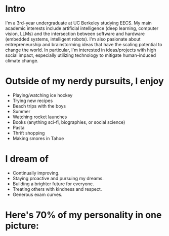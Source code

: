# Intro

I'm a 3rd-year undergraduate at UC Berkeley studying EECS. My main academic interests include artificial intelligence (deep learning, computer vision, LLMs) and the intersection between software and hardware (embedded systems, intelligent robots). I'm also pasionate about entrepreneurship and brainstorming ideas that have the scaling potential to change the world. In particular, I'm interested in ideas/projects with high social impact, especially utilizing technology to mitigate human-induced climate change.

# Outside of my nerdy pursuits, I enjoy

- Playing/watching ice hockey
- Trying new recipes
- Beach trips with the boys
- Summer
- Watching rocket launches
- Books (anything sci-fi, biographies, or social science)
- Pasta
- Thrift shopping
- Making smores in Tahoe

<!---Fun facts)
- I ride my bike dangerously fast through campus in order to minimize my commute.)
- I listen to the same exact playlist before every hockey game 
This is a work in progress. I think I should be more fun. ---->

# I dream of
- Continually improving.
- Staying proactive and pursuing my dreams.
- Building a brighter future for everyone.
- Treating others with kindness and respect.
- Generous exam curves.

# Here's 70% of my personality in one picture:
